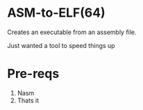 # ASM-to-ELF(64)
Creates an executable from an assembly file.

Just wanted a tool to speed things up

# Pre-reqs

1) Nasm
2) Thats it
